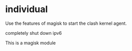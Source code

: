 # individual
Use the features of magisk to start the clash kernel agent.

completely shut down ipv6

This is a magisk module
